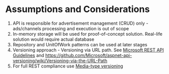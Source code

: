 # Assumptions and Considerations

1. API is responsible for advertisement management (CRUD) only - ads/channels processing and execution is out of scope
1. In-memory storage will be used for proof-of-concept solution. Real-life solution would require actual database
1. Repository and UnitOfWork patterns can be used at later stages
1. Versioning approach - Versioning via URL path. See [Microsoft REST API Guidelines](https://github.com/Microsoft/api-guidelines/blob/master/Guidelines.md#12-versioning) and https://github.com/Microsoft/aspnet-api-versioning/wiki/Versioning-via-the-URL-Path
1. For full REST compliance use [Media-type versioning](https://github.com/Microsoft/aspnet-api-versioning/wiki/API-Version-Reader#media-type-api-version-reader)
